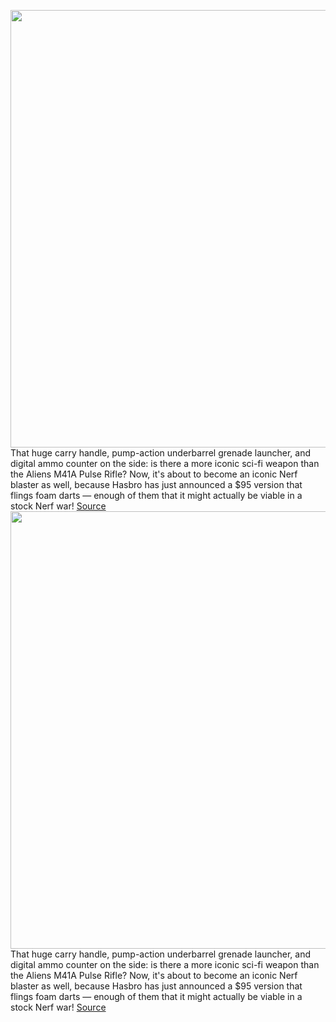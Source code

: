 <img src='https://cdn.vox-cdn.com/thumbor/pSNqMtq2RK4hOw18KZ4oJYLf714=/0x0:1920x1080/1200x800/filters:focal(807x387:1113x693)/cdn.vox-cdn.com/uploads/chorus_image/image/69737605/Nerf_LMTD_Aliens_M41_A_3_4.0.jpg' width='700px' /><br/>
That huge carry handle, pump-action underbarrel grenade launcher, and digital ammo counter on the side: is there a more iconic sci-fi weapon than the Aliens M41A Pulse Rifle? Now, it's about to become an iconic Nerf blaster as well, because Hasbro has just announced a $95 version that flings foam darts — enough of them that it might actually be viable in a stock Nerf war!
<a href='https://www.theverge.com/2021/8/17/22627453/nerf-aliens-pulse-rifle-preorder-hasbro-gamestop'> Source <a/><img src='https://cdn.vox-cdn.com/thumbor/pSNqMtq2RK4hOw18KZ4oJYLf714=/0x0:1920x1080/1200x800/filters:focal(807x387:1113x693)/cdn.vox-cdn.com/uploads/chorus_image/image/69737605/Nerf_LMTD_Aliens_M41_A_3_4.0.jpg' width='700px' /><br/>
That huge carry handle, pump-action underbarrel grenade launcher, and digital ammo counter on the side: is there a more iconic sci-fi weapon than the Aliens M41A Pulse Rifle? Now, it's about to become an iconic Nerf blaster as well, because Hasbro has just announced a $95 version that flings foam darts — enough of them that it might actually be viable in a stock Nerf war!
<a href='https://www.theverge.com/2021/8/17/22627453/nerf-aliens-pulse-rifle-preorder-hasbro-gamestop'> Source <a/>